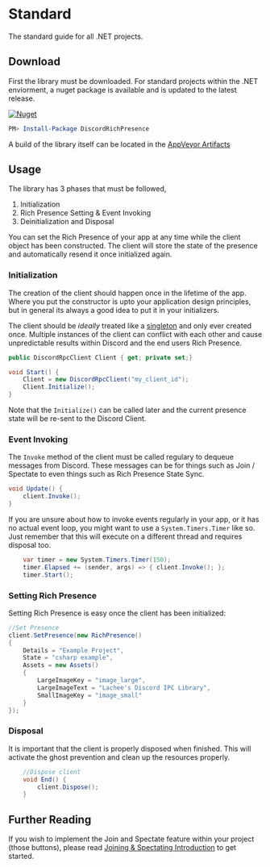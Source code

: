 # Standard

The standard guide for all .NET projects.

## Download

First the library must be downloaded. For standard projects within the .NET enviorment, a nuget package is available and is updated to the latest release.

 [![Nuget](https://img.shields.io/nuget/v/DiscordRichPresence.svg)](https://www.nuget.org/packages/DiscordRichPresence/)

```powershell
PM> Install-Package DiscordRichPresence
```

A build of the library itself can be located in the [AppVeyor Artifacts](https://ci.appveyor.com/project/Lachee/discord-rpc-csharp/build/artifacts)

## Usage

The library has 3 phases that must be followed,

1. Initialization
2. Rich Presence Setting & Event Invoking
3. Deinitialization and Disposal

You can set the Rich Presence of your app at any time while the client object has been constructed. The client will store the state of the presence and automatically resend it once initialized again.

### Initialization

The creation of the client should happen once in the lifetime of the app. Where you put the constructor is upto your application design principles, but in general its always a good idea to put it in your initializers.

The client should be _ideally_ treated like a [singleton](https://stackoverflow.com/a/2155713/5010271) and only ever created once. Multiple instances of the client can conflict with each other and cause unpredictable results within Discord and the end users Rich Presence.

```cs
public DiscordRpcClient Client { get; private set;}

void Start() {
	Client = new DiscordRpcClient("my_client_id");
	Client.Initialize();
}
```

Note that the `Initialize()` can be called later and the current presence state will be re-sent to the Discord Client.

### Event Invoking

The `Invoke` method of the client must be called regulary to dequeue messages from Discord. These messages can be for things such as Join / Spectate to even things such as Rich Presence State Sync.

```cs
void Update() {
	client.Invoke();
}
```

If you are unsure about how to invoke events regularly in your app, or it has no actual event loop, you might want to use a `System.Timers.Timer` like so. Just remember that this will execute on a different thread and requires disposal too.

```cs
	var timer = new System.Timers.Timer(150);
	timer.Elapsed += (sender, args) => { client.Invoke(); };
	timer.Start();
```

### Setting Rich Presence

Setting Rich Presence is easy once the client has been initialized:

```cs
//Set Presence
client.SetPresence(new RichPresence()
{
	Details = "Example Project",
	State = "csharp example",
	Assets = new Assets()
	{
		LargeImageKey = "image_large",
		LargeImageText = "Lachee's Discord IPC Library",
		SmallImageKey = "image_small"
	}
});
```

### Disposal

It is important that the client is properly disposed when finished. This will activate the ghost prevention and clean up the resources properly.

```cs
	//Dispose client
	void End() {
		client.Dispose();
	}
```

## Further Reading

If you wish to implement the Join and Spectate feature within your project (those buttons), please read [Joining & Spectating Introduction](../join_spectate/intro.md) to get started.
